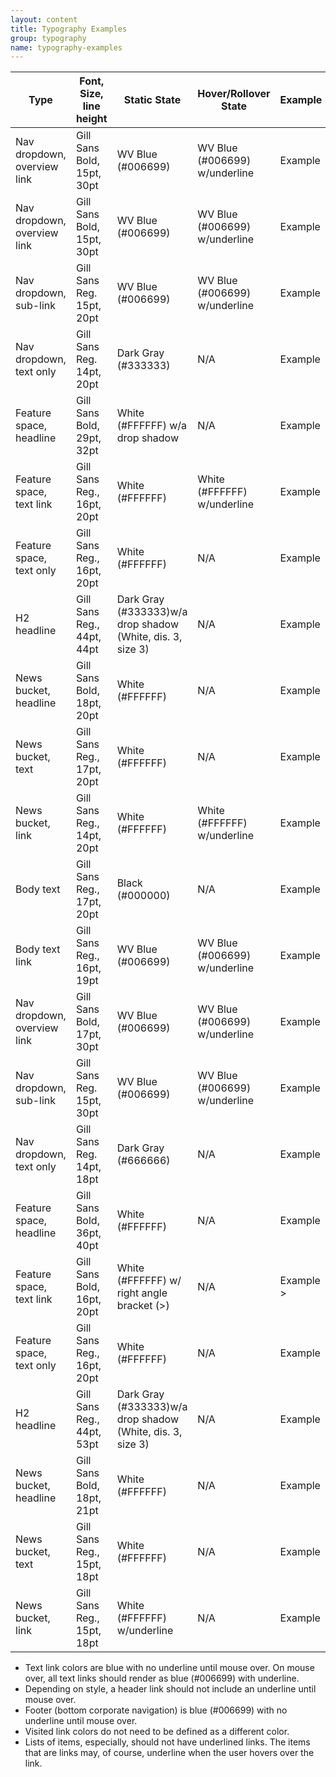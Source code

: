 ```yaml
---
layout: content
title: Typography Examples
group: typography
name: typography-examples
---
```

<table class="table table-striped table-hover table-bordered">
  <thead>
    <tr>
      <th>
        Type
      </th>
      <th>
        Font, Size, line height
      </th>
      <th>
        Static State
      </th>
      <th>
        Hover/Rollover State
      </th>
      <th>
        Example
      </th>
    </tr>
  </thead>
  <tbody>
    <tr>
      <td>
        Nav dropdown, overview link
      </td>
      <td>
        Gill Sans Bold, 15pt, 30pt
      </td>
      <td>
        WV Blue (#006699)
      </td>
      <td>
        WV Blue (#006699) w/underline
      </td>
      <td>
        Example
      </td>
    </tr>
    <tr>
      <td>
        Nav dropdown, overview link
      </td>
      <td>
        Gill Sans Bold, 15pt, 30pt
      </td>
      <td>
        WV Blue (#006699)
      </td>
      <td>
        WV Blue (#006699) w/underline
      </td>
      <td>
        Example
      </td>
    </tr>
    <tr>
      <td>
Nav dropdown, sub-link
      </td>
      <td>
Gill Sans Reg. 15pt, 20pt
      </td>
      <td>
WV Blue (#006699)
      </td>
      <td>
WV Blue (#006699) w/underline
      </td>
      <td>
Example
      </td>
    </tr>
        <tr>
          <td>
            Nav dropdown, text only
          </td>
          <td>
            Gill Sans Reg. 14pt, 20pt
          </td>
          <td>
            Dark Gray (#333333)
          </td>
          <td>
            N/A
          </td>
          <td>
            Example
          </td>
        </tr>
            <tr>
              <td>
                Feature space, headline
              </td>
              <td>
                Gill Sans Bold, 29pt, 32pt
              </td>
              <td>
                White (#FFFFFF) w/a drop shadow
              </td>
              <td>
                N/A
              </td>
              <td>
                Example
              </td>
            </tr>
          <tr>
            <td>
              Feature space, text link
            </td>
            <td>
              Gill Sans Reg., 16pt, 20pt
            </td>
            <td>
              White (#FFFFFF)
            </td>
            <td>
              White (#FFFFFF) w/underline
            </td>
            <td>
              Example
            </td>
          </tr>
          <tr>
            <td>
              Feature space, text only
            </td>
            <td>
              Gill Sans Reg., 16pt, 20pt
            </td>
            <td>
              White (#FFFFFF)
            </td>
            <td>
              N/A
            </td>
            <td>
              Example
            </td>
          </tr>
              <tr>
                <td>
                  H2 headline
                </td>
                <td>
                  Gill Sans Reg., 44pt, 44pt
                </td>
                <td>
                  Dark Gray (#333333)w/a drop shadow (White, dis. 3, size 3)
                </td>
                <td>
                  N/A
                </td>
                <td>
                  Example
                </td>
              </tr>
        <tr>
          <td>
            News bucket, headline
          </td>
          <td>
            Gill Sans Bold, 18pt, 20pt
          </td>
          <td>
            White (#FFFFFF)
          </td>
          <td>
            N/A
          </td>
          <td>
            Example
          </td>
        </tr>
        <tr>
          <td>
            News bucket, text
          </td>
          <td>
            Gill Sans Reg., 17pt, 20pt
          </td>
          <td>
            White (#FFFFFF)
          </td>
          <td>
            N/A
          </td>
          <td>
            Example
          </td>
        </tr>
        <tr>
          <td>
            News bucket, link
          </td>
          <td>
            Gill Sans Reg., 14pt, 20pt
          </td>
          <td>
            White (#FFFFFF)
          </td>
          <td>
            White (#FFFFFF) w/underline
          </td>
          <td>
            Example
          </td>
        </tr>
        <tr>
          <td>
Body text
          </td>
          <td>
Gill Sans Reg., 17pt, 20pt
          </td>
          <td>
Black (#000000)
          </td>
          <td>
N/A
          </td>
          <td>
            Example
          </td>
        </tr>
        <tr>
          <td>
            Body text link
          </td>
          <td>
Gill Sans Reg., 16pt, 19pt
          </td>
          <td>
WV Blue (#006699)
          </td>
          <td>
WV Blue (#006699) w/underline
          </td>
          <td>
            Example
          </td>
        </tr>
        <tr>
          <td>
            Nav dropdown, overview link
          </td>
          <td>
            Gill Sans Bold, 17pt, 30pt
          </td>
          <td>
            WV Blue (#006699)
          </td>
          <td>
            WV Blue (#006699) w/underline
          </td>
          <td>
            Example
          </td>
        </tr>
        <tr>
          <td>
            Nav dropdown, sub-link
          </td>
          <td>
Gill Sans Reg. 15pt, 30pt
          </td>
          <td>
WV Blue (#006699)
          </td>
          <td>
WV Blue (#006699) w/underline
          </td>
          <td>
            Example
          </td>
        </tr>
        <tr>
          <td>
            Nav dropdown, text only
          </td>
          <td>
            Gill Sans Reg. 14pt, 18pt
          </td>
          <td>
            Dark Gray (#666666)
          </td>
          <td>
            N/A
          </td>
          <td>
            Example
          </td>
        </tr>
        <tr>
          <td>
Feature space, headline
     </td>
          <td>
            Gill Sans Bold, 36pt, 40pt
          </td>
          <td>
            White (#FFFFFF)
          </td>
          <td>
N/A
          </td>
          <td>
            Example
          </td>
        </tr>
        <tr>
          <td>
            Feature space, text link
          </td>
          <td>
            Gill Sans Bold, 16pt, 20pt
          </td>
          <td>
            White (#FFFFFF) w/ right angle bracket (>)
          </td>
          <td>
            N/A
          </td>
          <td>
            Example >
          </td>
        </tr>
        <tr>
          <td>
            Feature space, text only
          </td>
          <td>
            Gill Sans Reg., 16pt, 20pt
          </td>
          <td>
            White (#FFFFFF)
          </td>
          <td>
            N/A
          </td>
          <td>
            Example
          </td>
        </tr>
        <tr>
          <td>
            H2 headline
          </td>
          <td>
            Gill Sans Reg., 44pt, 53pt
          </td>
          <td>
            Dark Gray (#333333)w/a drop shadow (White, dis. 3, size 3)
          </td>
          <td>
            N/A
          </td>
          <td>
            Example
          </td>
        </tr>
        <tr>
          <td>
            News bucket, headline
          </td>
          <td>
            Gill Sans Bold, 18pt, 21pt
          </td>
          <td>
            White (#FFFFFF)
          </td>
          <td>
            N/A
          </td>
          <td>
            Example
          </td>
        </tr>
        <tr>
          <td>
News bucket, text
          </td>
          <td>
Gill Sans Reg., 15pt, 18pt
          </td>
          <td>
White (#FFFFFF)
          </td>
          <td>
            N/A
          </td>
          <td>
            Example
          </td>
        </tr>
        <tr>
          <td>
            News bucket, link
          </td>
          <td>
            Gill Sans Reg., 15pt, 18pt
          </td>
          <td>
White (#FFFFFF) w/underline
          </td>
          <td>
N/A
          </td>
          <td>
            Example
          </td>
        </tr>
  </tbody>
</table>

* Text link colors are blue with no underline until mouse over. On mouse over, all text links should render as blue (#006699) with underline.
* Depending on style, a header link should not include an underline until mouse over.
* Footer (bottom corporate navigation) is blue (#006699) with no underline until mouse over.
* Visited link colors do not need to be defined as a different color.
* Lists of items, especially, should not have underlined links. The items that are links may, of course, underline when the user hovers over the link.
